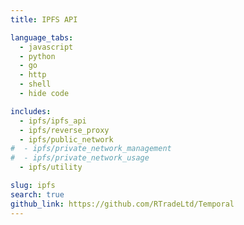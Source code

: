 ```yaml
---
title: IPFS API

language_tabs:
  - javascript
  - python
  - go
  - http
  - shell
  - hide code

includes:
  - ipfs/ipfs_api
  - ipfs/reverse_proxy
  - ipfs/public_network
#  - ipfs/private_network_management
#  - ipfs/private_network_usage
  - ipfs/utility

slug: ipfs
search: true
github_link: https://github.com/RTradeLtd/Temporal
---
```

